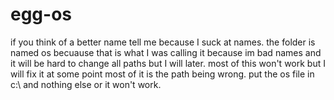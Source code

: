 # egg-os
if you think of a better name tell me because I suck at names.
the folder is named os becuause that is what I was calling it because im bad names and it will be hard to change all paths but I will later.
most of this won't work but I will fix it at some point most of it is the path being wrong.
put the os file in c:\\ and nothing else or it won't work.
